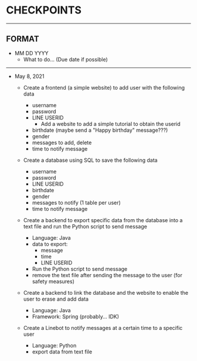 # CHECKPOINTS

- - -

## FORMAT
- MM DD YYYY
    - What to do... \(Due date if possible\)

- - -

- May 8, 2021
    - Create a frontend \(a simple website\) to add user with the following data
        - username
        - password
        - LINE USERID
            - Add a website to add a simple tutorial to obtain the userid
        - birthdate (maybe send a "Happy birthday" message???)
        - gender
        - messages to add, delete
        - time to notify message

    - Create a database using SQL to save the following data
        - username
        - password
        - LINE USERID
        - birthdate
        - gender
        - messages to notify \(1 table per user\)
        - time to notify message

    - Create a backend to export specific data from the database into a text file and run the Python script to send message
        - Language: Java
        - data to export:
            - message
            - time
            - LINE USERID
        - Run the Python script to send message
        - remove the text file after sending the message to the user \(for safety measures\)

    - Create a backend to link the database and the website to enable the user to erase and add data
        - Language: Java
        - Framework: Spring \(probably... IDK\)

    - Create a Linebot to notify messages at a certain time to a specific user
        - Language: Python
        - export data from text file